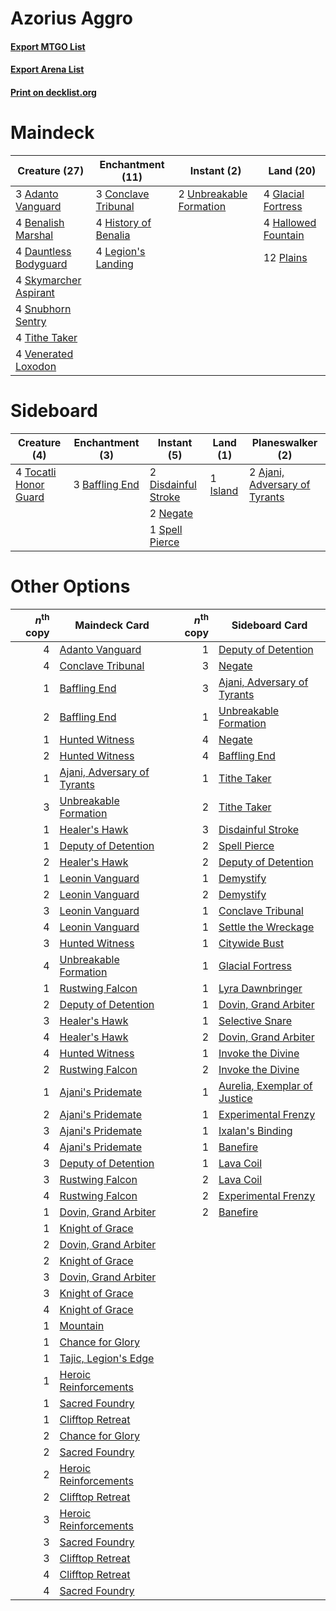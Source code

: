 # Azorius Aggro

#### [Export MTGO List](../collection/Azorius%20Aggro/Azorius%20Aggro.txt)
#### [Export Arena List](../collection/Azorius%20Aggro/Azorius%20Aggro_arena.txt)
#### [Print on decklist.org](http://decklist.org/?deckmain=3%09Adanto%20Vanguard%0A4%09Benalish%20Marshal%0A3%09Conclave%20Tribunal%0A4%09Dauntless%20Bodyguard%0A4%09Glacial%20Fortress%0A4%09Hallowed%20Fountain%0A4%09History%20of%20Benalia%0A4%09Legion's%20Landing%0A12%09Plains%0A4%09Skymarcher%20Aspirant%0A4%09Snubhorn%20Sentry%0A4%09Tithe%20Taker%0A2%09Unbreakable%20Formation%0A4%09Venerated%20Loxodon&deckside=2%09Ajani,%20Adversary%20of%20Tyrants%0A3%09Baffling%20End%0A2%09Disdainful%20Stroke%0A1%09Island%0A2%09Negate%0A1%09Spell%20Pierce%0A4%09Tocatli%20Honor%20Guard)
# Maindeck

|                                         Creature (27)                                          |                                       Enchantment (11)                                        |                                           Instant (2)                                            |                                          Land (20)                                          |
|------------------------------------------------------------------------------------------------|-----------------------------------------------------------------------------------------------|--------------------------------------------------------------------------------------------------|---------------------------------------------------------------------------------------------|
|3 [Adanto Vanguard](http://gatherer.wizards.com/Pages/Card/Details.aspx?multiverseid=435152)    |3 [Conclave Tribunal](http://gatherer.wizards.com/Pages/Card/Details.aspx?multiverseid=452756) |2 [Unbreakable Formation](http://gatherer.wizards.com/Pages/Card/Details.aspx?multiverseid=457173)|4 [Glacial Fortress](http://gatherer.wizards.com/Pages/Card/Details.aspx?multiverseid=190562)|
|4 [Benalish Marshal](http://gatherer.wizards.com/Pages/Card/Details.aspx?multiverseid=442894)   |4 [History of Benalia](http://gatherer.wizards.com/Pages/Card/Details.aspx?multiverseid=442909)|                                                                                                  |4 [Hallowed Fountain](http://gatherer.wizards.com/Pages/Card/Details.aspx?multiverseid=97071)|
|4 [Dauntless Bodyguard](http://gatherer.wizards.com/Pages/Card/Details.aspx?multiverseid=442902)|4 [Legion's Landing](http://gatherer.wizards.com/Pages/Card/Details.aspx?multiverseid=435173)  |                                                                                                  |12 [Plains](http://gatherer.wizards.com/Pages/Card/Details.aspx?multiverseid=439856)         |
|4 [Skymarcher Aspirant](http://gatherer.wizards.com/Pages/Card/Details.aspx?multiverseid=439678)|                                                                                               |                                                                                                  |                                                                                             |
|4 [Snubhorn Sentry](http://gatherer.wizards.com/Pages/Card/Details.aspx?multiverseid=439680)    |                                                                                               |                                                                                                  |                                                                                             |
|4 [Tithe Taker](http://gatherer.wizards.com/Pages/Card/Details.aspx?multiverseid=457171)        |                                                                                               |                                                                                                  |                                                                                             |
|4 [Venerated Loxodon](http://gatherer.wizards.com/Pages/Card/Details.aspx?multiverseid=452780)  |                                                                                               |                                                                                                  |                                                                                             |


# Sideboard

|                                          Creature (4)                                          |                                     Enchantment (3)                                     |                                         Instant (5)                                          |                                     Land (1)                                      |                                            Planeswalker (2)                                            |
|------------------------------------------------------------------------------------------------|-----------------------------------------------------------------------------------------|----------------------------------------------------------------------------------------------|-----------------------------------------------------------------------------------|--------------------------------------------------------------------------------------------------------|
|4 [Tocatli Honor Guard](http://gatherer.wizards.com/Pages/Card/Details.aspx?multiverseid=435194)|3 [Baffling End](http://gatherer.wizards.com/Pages/Card/Details.aspx?multiverseid=439658)|2 [Disdainful Stroke](http://gatherer.wizards.com/Pages/Card/Details.aspx?multiverseid=420705)|1 [Island](http://gatherer.wizards.com/Pages/Card/Details.aspx?multiverseid=439857)|2 [Ajani, Adversary of Tyrants](http://gatherer.wizards.com/Pages/Card/Details.aspx?multiverseid=447139)|
|                                                                                                |                                                                                         |2 [Negate](http://gatherer.wizards.com/Pages/Card/Details.aspx?multiverseid=423707)           |                                                                                   |                                                                                                        |
|                                                                                                |                                                                                         |1 [Spell Pierce](http://gatherer.wizards.com/Pages/Card/Details.aspx?multiverseid=425876)     |                                                                                   |                                                                                                        |


# Other Options

|*n*<sup>th</sup> copy|                                            Maindeck Card                                             |*n*<sup>th</sup> copy|                                            Sideboard Card                                             |
|--------------------:|------------------------------------------------------------------------------------------------------|--------------------:|-------------------------------------------------------------------------------------------------------|
|                    4|[Adanto Vanguard](http://gatherer.wizards.com/Pages/Card/Details.aspx?multiverseid=435152)            |                    1|[Deputy of Detention](http://gatherer.wizards.com/Pages/Card/Details.aspx?multiverseid=457309)         |
|                    4|[Conclave Tribunal](http://gatherer.wizards.com/Pages/Card/Details.aspx?multiverseid=452756)          |                    3|[Negate](http://gatherer.wizards.com/Pages/Card/Details.aspx?multiverseid=423707)                      |
|                    1|[Baffling End](http://gatherer.wizards.com/Pages/Card/Details.aspx?multiverseid=439658)               |                    3|[Ajani, Adversary of Tyrants](http://gatherer.wizards.com/Pages/Card/Details.aspx?multiverseid=447139) |
|                    2|[Baffling End](http://gatherer.wizards.com/Pages/Card/Details.aspx?multiverseid=439658)               |                    1|[Unbreakable Formation](http://gatherer.wizards.com/Pages/Card/Details.aspx?multiverseid=457173)       |
|                    1|[Hunted Witness](http://gatherer.wizards.com/Pages/Card/Details.aspx?multiverseid=452765)             |                    4|[Negate](http://gatherer.wizards.com/Pages/Card/Details.aspx?multiverseid=423707)                      |
|                    2|[Hunted Witness](http://gatherer.wizards.com/Pages/Card/Details.aspx?multiverseid=452765)             |                    4|[Baffling End](http://gatherer.wizards.com/Pages/Card/Details.aspx?multiverseid=439658)                |
|                    1|[Ajani, Adversary of Tyrants](http://gatherer.wizards.com/Pages/Card/Details.aspx?multiverseid=447139)|                    1|[Tithe Taker](http://gatherer.wizards.com/Pages/Card/Details.aspx?multiverseid=457171)                 |
|                    3|[Unbreakable Formation](http://gatherer.wizards.com/Pages/Card/Details.aspx?multiverseid=457173)      |                    2|[Tithe Taker](http://gatherer.wizards.com/Pages/Card/Details.aspx?multiverseid=457171)                 |
|                    1|[Healer's Hawk](http://gatherer.wizards.com/Pages/Card/Details.aspx?multiverseid=452764)              |                    3|[Disdainful Stroke](http://gatherer.wizards.com/Pages/Card/Details.aspx?multiverseid=420705)           |
|                    1|[Deputy of Detention](http://gatherer.wizards.com/Pages/Card/Details.aspx?multiverseid=457309)        |                    2|[Spell Pierce](http://gatherer.wizards.com/Pages/Card/Details.aspx?multiverseid=425876)                |
|                    2|[Healer's Hawk](http://gatherer.wizards.com/Pages/Card/Details.aspx?multiverseid=452764)              |                    2|[Deputy of Detention](http://gatherer.wizards.com/Pages/Card/Details.aspx?multiverseid=457309)         |
|                    1|[Leonin Vanguard](http://gatherer.wizards.com/Pages/Card/Details.aspx?multiverseid=447158)            |                    1|[Demystify](http://gatherer.wizards.com/Pages/Card/Details.aspx?multiverseid=129524)                   |
|                    2|[Leonin Vanguard](http://gatherer.wizards.com/Pages/Card/Details.aspx?multiverseid=447158)            |                    2|[Demystify](http://gatherer.wizards.com/Pages/Card/Details.aspx?multiverseid=129524)                   |
|                    3|[Leonin Vanguard](http://gatherer.wizards.com/Pages/Card/Details.aspx?multiverseid=447158)            |                    1|[Conclave Tribunal](http://gatherer.wizards.com/Pages/Card/Details.aspx?multiverseid=452756)           |
|                    4|[Leonin Vanguard](http://gatherer.wizards.com/Pages/Card/Details.aspx?multiverseid=447158)            |                    1|[Settle the Wreckage](http://gatherer.wizards.com/Pages/Card/Details.aspx?multiverseid=435186)         |
|                    3|[Hunted Witness](http://gatherer.wizards.com/Pages/Card/Details.aspx?multiverseid=452765)             |                    1|[Citywide Bust](http://gatherer.wizards.com/Pages/Card/Details.aspx?multiverseid=452754)               |
|                    4|[Unbreakable Formation](http://gatherer.wizards.com/Pages/Card/Details.aspx?multiverseid=457173)      |                    1|[Glacial Fortress](http://gatherer.wizards.com/Pages/Card/Details.aspx?multiverseid=190562)            |
|                    1|[Rustwing Falcon](http://gatherer.wizards.com/Pages/Card/Details.aspx?multiverseid=447172)            |                    1|[Lyra Dawnbringer](http://gatherer.wizards.com/Pages/Card/Details.aspx?multiverseid=442914)            |
|                    2|[Deputy of Detention](http://gatherer.wizards.com/Pages/Card/Details.aspx?multiverseid=457309)        |                    1|[Dovin, Grand Arbiter](http://gatherer.wizards.com/Pages/Card/Details.aspx?multiverseid=457311)        |
|                    3|[Healer's Hawk](http://gatherer.wizards.com/Pages/Card/Details.aspx?multiverseid=452764)              |                    1|[Selective Snare](http://gatherer.wizards.com/Pages/Card/Details.aspx?multiverseid=452803)             |
|                    4|[Healer's Hawk](http://gatherer.wizards.com/Pages/Card/Details.aspx?multiverseid=452764)              |                    2|[Dovin, Grand Arbiter](http://gatherer.wizards.com/Pages/Card/Details.aspx?multiverseid=457311)        |
|                    4|[Hunted Witness](http://gatherer.wizards.com/Pages/Card/Details.aspx?multiverseid=452765)             |                    1|[Invoke the Divine](http://gatherer.wizards.com/Pages/Card/Details.aspx?multiverseid=442910)           |
|                    2|[Rustwing Falcon](http://gatherer.wizards.com/Pages/Card/Details.aspx?multiverseid=447172)            |                    2|[Invoke the Divine](http://gatherer.wizards.com/Pages/Card/Details.aspx?multiverseid=442910)           |
|                    1|[Ajani's Pridemate](http://gatherer.wizards.com/Pages/Card/Details.aspx?multiverseid=376241)          |                    1|[Aurelia, Exemplar of Justice](http://gatherer.wizards.com/Pages/Card/Details.aspx?multiverseid=452903)|
|                    2|[Ajani's Pridemate](http://gatherer.wizards.com/Pages/Card/Details.aspx?multiverseid=376241)          |                    1|[Experimental Frenzy](http://gatherer.wizards.com/Pages/Card/Details.aspx?multiverseid=452849)         |
|                    3|[Ajani's Pridemate](http://gatherer.wizards.com/Pages/Card/Details.aspx?multiverseid=376241)          |                    1|[Ixalan's Binding](http://gatherer.wizards.com/Pages/Card/Details.aspx?multiverseid=435168)            |
|                    4|[Ajani's Pridemate](http://gatherer.wizards.com/Pages/Card/Details.aspx?multiverseid=376241)          |                    1|[Banefire](http://gatherer.wizards.com/Pages/Card/Details.aspx?multiverseid=186613)                    |
|                    3|[Deputy of Detention](http://gatherer.wizards.com/Pages/Card/Details.aspx?multiverseid=457309)        |                    1|[Lava Coil](http://gatherer.wizards.com/Pages/Card/Details.aspx?multiverseid=452858)                   |
|                    3|[Rustwing Falcon](http://gatherer.wizards.com/Pages/Card/Details.aspx?multiverseid=447172)            |                    2|[Lava Coil](http://gatherer.wizards.com/Pages/Card/Details.aspx?multiverseid=452858)                   |
|                    4|[Rustwing Falcon](http://gatherer.wizards.com/Pages/Card/Details.aspx?multiverseid=447172)            |                    2|[Experimental Frenzy](http://gatherer.wizards.com/Pages/Card/Details.aspx?multiverseid=452849)         |
|                    1|[Dovin, Grand Arbiter](http://gatherer.wizards.com/Pages/Card/Details.aspx?multiverseid=457311)       |                    2|[Banefire](http://gatherer.wizards.com/Pages/Card/Details.aspx?multiverseid=186613)                    |
|                    1|[Knight of Grace](http://gatherer.wizards.com/Pages/Card/Details.aspx?multiverseid=442911)            |                     |                                                                                                       |
|                    2|[Dovin, Grand Arbiter](http://gatherer.wizards.com/Pages/Card/Details.aspx?multiverseid=457311)       |                     |                                                                                                       |
|                    2|[Knight of Grace](http://gatherer.wizards.com/Pages/Card/Details.aspx?multiverseid=442911)            |                     |                                                                                                       |
|                    3|[Dovin, Grand Arbiter](http://gatherer.wizards.com/Pages/Card/Details.aspx?multiverseid=457311)       |                     |                                                                                                       |
|                    3|[Knight of Grace](http://gatherer.wizards.com/Pages/Card/Details.aspx?multiverseid=442911)            |                     |                                                                                                       |
|                    4|[Knight of Grace](http://gatherer.wizards.com/Pages/Card/Details.aspx?multiverseid=442911)            |                     |                                                                                                       |
|                    1|[Mountain](http://gatherer.wizards.com/Pages/Card/Details.aspx?multiverseid=439859)                   |                     |                                                                                                       |
|                    1|[Chance for Glory](http://gatherer.wizards.com/Pages/Card/Details.aspx?multiverseid=452909)           |                     |                                                                                                       |
|                    1|[Tajic, Legion's Edge](http://gatherer.wizards.com/Pages/Card/Details.aspx?multiverseid=452954)       |                     |                                                                                                       |
|                    1|[Heroic Reinforcements](http://gatherer.wizards.com/Pages/Card/Details.aspx?multiverseid=447353)      |                     |                                                                                                       |
|                    1|[Sacred Foundry](http://gatherer.wizards.com/Pages/Card/Details.aspx?multiverseid=405106)             |                     |                                                                                                       |
|                    1|[Clifftop Retreat](http://gatherer.wizards.com/Pages/Card/Details.aspx?multiverseid=443127)           |                     |                                                                                                       |
|                    2|[Chance for Glory](http://gatherer.wizards.com/Pages/Card/Details.aspx?multiverseid=452909)           |                     |                                                                                                       |
|                    2|[Sacred Foundry](http://gatherer.wizards.com/Pages/Card/Details.aspx?multiverseid=405106)             |                     |                                                                                                       |
|                    2|[Heroic Reinforcements](http://gatherer.wizards.com/Pages/Card/Details.aspx?multiverseid=447353)      |                     |                                                                                                       |
|                    2|[Clifftop Retreat](http://gatherer.wizards.com/Pages/Card/Details.aspx?multiverseid=443127)           |                     |                                                                                                       |
|                    3|[Heroic Reinforcements](http://gatherer.wizards.com/Pages/Card/Details.aspx?multiverseid=447353)      |                     |                                                                                                       |
|                    3|[Sacred Foundry](http://gatherer.wizards.com/Pages/Card/Details.aspx?multiverseid=405106)             |                     |                                                                                                       |
|                    3|[Clifftop Retreat](http://gatherer.wizards.com/Pages/Card/Details.aspx?multiverseid=443127)           |                     |                                                                                                       |
|                    4|[Clifftop Retreat](http://gatherer.wizards.com/Pages/Card/Details.aspx?multiverseid=443127)           |                     |                                                                                                       |
|                    4|[Sacred Foundry](http://gatherer.wizards.com/Pages/Card/Details.aspx?multiverseid=405106)             |                     |                                                                                                       |

